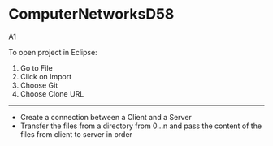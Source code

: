 # ComputerNetworksD58



A1

To open project in Eclipse:

1. Go to File 
2. Click on Import
3. Choose Git
4. Choose Clone URL

  --------

  * Create a connection between a Client and a Server
  * Transfer the files from a directory from 0...n and pass the content
  of the files from client to server in order
